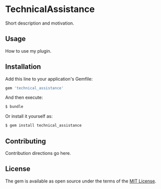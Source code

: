 # TechnicalAssistance
Short description and motivation.

## Usage
How to use my plugin.

## Installation
Add this line to your application's Gemfile:

```ruby
gem 'technical_assistance'
```

And then execute:
```bash
$ bundle
```

Or install it yourself as:
```bash
$ gem install technical_assistance
```

## Contributing
Contribution directions go here.

## License
The gem is available as open source under the terms of the [MIT License](http://opensource.org/licenses/MIT).
